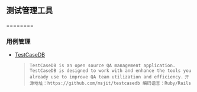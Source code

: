 ## 测试管理工具
========
### 用例管理
* [TestCaseDB](http://www.testcasedb.com/)
  > `TestCaseDB is an open source QA management application. TestCaseDB is designed to work with and enhance the tools you already use to improve QA team utilization and efficiency.`
  > `开源地址：https://github.com/msjit/testcasedb 编码语言：Ruby/Rails`
